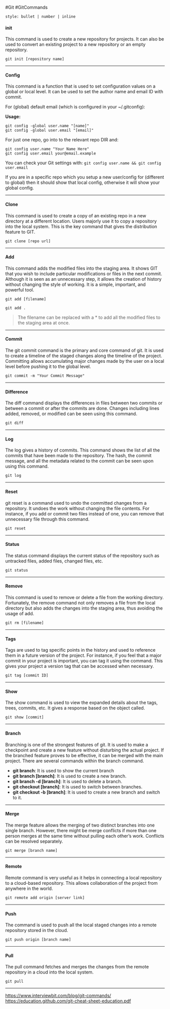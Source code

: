 #Git #GitCommands

```toc
style: bullet | number | inline
```

#### init
This command is used to create a new repository for projects. It can also be used to convert an existing project to a new repository or an empty repository.

```
git init [repository name]
```

---
#### Config

This command is a function that is used to set configuration values on a global or local level. It can be used to set the author name and email ID with commit.

For (global) default email (which is configured in your ~/.gitconfig):

**Usage:**
```
git config -global user.name "[name]"
git config -global user.email "[email]"
```

For just one repo, go into to the relevant repo DIR and:

```
git config user.name "Your Name Here"
git config user.email your@email.example
```

You can check your Git settings with: `git config user.name && git config user.email`

If you are in a specific repo which you setup a new user/config for (different to global) then it should show that local config, otherwise it will show your global config.

---
#### Clone
This command is used to create a copy of an existing repo in a new directory at a different location. Users majorly use it to copy a repository into the local system. This is the key command that gives the distribution feature to GIT. 

```
git clone [repo url]
```

---
#### Add
This command adds the modified files into the staging area. It shows GIT that you wish to include particular modifications or files in the next commit. Although it is seen as an unnecessary step, it allows the creation of history without changing the style of working. It is a simple, important, and powerful tool. 

```
git add [filename]

git add .
```

> The filename can be replaced with a * to add all the modified files to the staging area at once.

---
#### Commit

The git commit command is the primary and core command of git. It is used to create a timeline of the staged changes along the timeline of the project. Committing allows accumulating major changes made by the user on a local level before pushing it to the global level. 

```
git commit -m "Your Commit Message"
```
---
#### Difference

The diff command displays the differences in files between two commits or between a commit or after the commits are done. Changes including lines added, removed, or modified can be seen using this command. 

```
git diff
```

---
#### Log

The log gives a history of commits. This command shows the list of all the commits that have been made to the repository. The hash, the commit message, and all the metadata related to the commit can be seen upon using this command. 

```
git log
```

---
#### Reset

git reset is a command used to undo the committed changes from a repository. It undoes the work without changing the file contents. For instance, if you add or commit two files instead of one, you can remove that unnecessary file through this command.

```
git reset
```

---
#### Status

The status command displays the current status of the repository such as untracked files, added files, changed files, etc.

```
git status
```

---
#### Remove

This command is used to remove or delete a file from the working directory. Fortunately, the remove command not only removes a file from the local directory but also adds the changes into the staging area, thus avoiding the usage of add. 

```
git rm [filename]
```

---
#### Tags

Tags are used to tag specific points in the history and used to reference them in a future version of the project. For instance, if you feel that a major commit in your project is important, you can tag it using the command. This gives your project a version tag that can be accessed when necessary. 

```
git tag [commit ID]
```

---
#### Show
The show command is used to view the expanded details about the tags, trees, commits, etc. It gives a response based on the object called. 

```
git show [commit]
```

---
#### Branch

Branching is one of the strongest features of git. It is used to make a checkpoint and create a new feature without disturbing the actual project. If the branched feature proves to be effective, it can be merged with the main project. There are several commands within the branch command. 

-   **git branch**: It is used to show the current branch
-   **git branch [branch]**: It is used to create a new branch. 
-   **git branch -d [branch]**: It is used to delete a branch. 
-   **git checkout [branch]**: It is used to switch between branches.
-   **git checkout -b [branch]**: It is used to create a new branch and switch to it. 

---
#### Merge

The merge feature allows the merging of two distinct branches into one single branch. However, there might be merge conflicts if more than one person merges at the same time without pulling each other’s work. Conflicts can be resolved separately. 

```
git merge [branch name]
```

---
#### Remote

Remote command is very useful as it helps in connecting a local repository to a cloud-based repository. This allows collaboration of the project from anywhere in the world. 

```
git remote add origin [server link]
```

---
#### Push

The command is used to push all the local staged changes into a remote repository stored in the cloud.

```
git push origin [branch name]
```

---
#### Pull

The pull command fetches and merges the changes from the remote repository in a cloud into the local system. 

```
git pull
```

---
https://www.interviewbit.com/blog/git-commands/
https://education.github.com/git-cheat-sheet-education.pdf